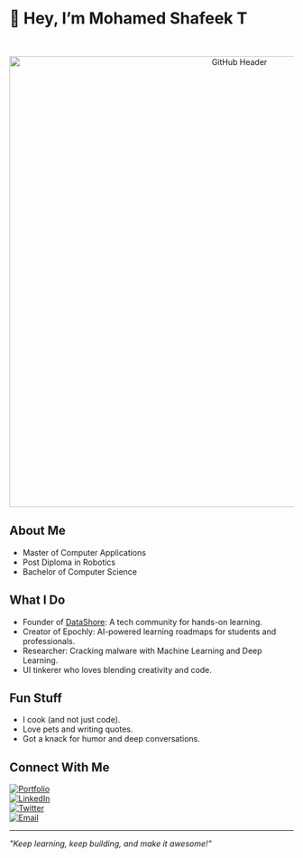 # 👋 Hey, I’m Mohamed Shafeek T  

<br><p align="center">
  <img src="https://images.app.goo.gl/hhDnVdoMxqLJc6HQ6" alt="GitHub Header" width="800" />
</p>

## About Me  
- Master of Computer Applications  
- Post Diploma in Robotics  
- Bachelor of Computer Science  

## What I Do  
- Founder of [DataShore](#): A tech community for hands-on learning.  
- Creator of Epochly: AI-powered learning roadmaps for students and professionals.  
- Researcher: Cracking malware with Machine Learning and Deep Learning.  
- UI tinkerer who loves blending creativity and code.  

## Fun Stuff  
- I cook (and not just code).  
- Love pets and writing quotes.  
- Got a knack for humor and deep conversations.  

## Connect With Me  

[![Portfolio](https://img.shields.io/badge/Portfolio-View%20Now-blue?style=flat-square)](#)  
[![LinkedIn](https://img.shields.io/badge/LinkedIn-Connect%20With%20Me-blue?style=flat-square&logo=linkedin)](#)  
[![Twitter](https://img.shields.io/badge/Twitter-Say%20Hi-blue?style=flat-square&logo=twitter)](#)  
[![Email](https://img.shields.io/badge/Email-Send%20a%20Mail-blue?style=flat-square&logo=gmail)](mailto:your-email@example.com)  

---

*"Keep learning, keep building, and make it awesome!"*
